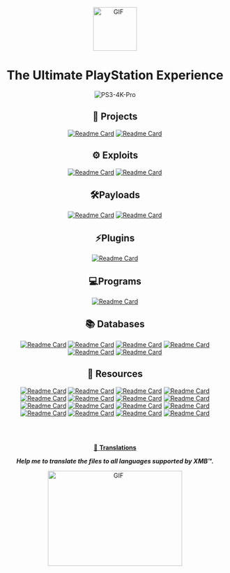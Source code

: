 <div align="center">
     
<img align="center" alt="GIF" src="https://user-images.githubusercontent.com/74815634/148012603-74dc6d2a-ca29-481e-a6f2-a276ebad2c11.gif?raw=true" width="100" />
    
# **The Ultimate PlayStation Experience**
 ![PS3-4K-Pro](https://user-images.githubusercontent.com/74815634/139526944-8dc6bf4a-c28e-4cfd-a1e0-563b2afaa29a.gif)

## 🧰 Projects
[![Readme Card](https://github-readme-stats.vercel.app/api/pin/?username=PS3-4K-Pro&repo=PS3-4K-Pro&theme=github_light&show_icons=true)](https://github.com/PS3-4K-Pro/PS3-4K-Pro)
[![Readme Card](https://github-readme-stats.vercel.app/api/pin/?username=PS3-4K-Pro&repo=PlayStation-TV&theme=github_light&show_icons=true)](https://github.com/PS3-4K-Pro/PlayStation-TV)
    
## ⚙️ Exploits
[![Readme Card](https://github-readme-stats.vercel.app/api/pin/?username=PS3-4K-Pro&repo=HEN&theme=github_light&show_icons=true)](https://github.com/PS3-4K-Pro/HEN)
[![Readme Card](https://github-readme-stats.vercel.app/api/pin/?username=PS3-4K-Pro&repo=Hosts&theme=github_light&show_icons=true)](https://github.com/PS3-4K-Pro/Hosts)

## 🛠️Payloads
[![Readme Card](https://github-readme-stats.vercel.app/api/pin/?username=PS3-4K-Pro&repo=Cobra&theme=github_light&show_icons=true)](https://github.com/PS3-4K-Pro/Cobra)
[![Readme Card](https://github-readme-stats.vercel.app/api/pin/?username=PS3-4K-Pro&repo=Mamba&theme=github_light&show_icons=true)](https://github.com/PS3-4K-Pro/Mamba)

## ⚡Plugins
[![Readme Card](https://github-readme-stats.vercel.app/api/pin/?username=PS3-4K-Pro&repo=XMB-Plugin&theme=github_light&show_icons=true)](https://github.com/PS3-4K-Pro/XMB-Plugin)

## 💻Programs
[![Readme Card](https://github-readme-stats.vercel.app/api/pin/?username=PS3-4K-Pro&repo=Remote-Play&theme=github_light&show_icons=true)](https://github.com/PS3-4K-Pro/Remote-Play)

## 📚 Databases
[![Readme Card](https://github-readme-stats.vercel.app/api/pin/?username=PS3-4K-Pro&repo=Firmware-Updates&theme=github_light&show_icons=true)](https://github.com/PS3-4K-Pro/Firmware-Updates)
[![Readme Card](https://github-readme-stats.vercel.app/api/pin/?username=PS3-4K-Pro&repo=Game-Cheats&theme=github_light&show_icons=true)](https://github.com/PS3-4K-Pro/Game-Cheats)
[![Readme Card](https://github-readme-stats.vercel.app/api/pin/?username=PS3-4K-Pro&repo=Performance-Patches&theme=github_light&show_icons=true)](https://github.com/PS3-4K-Pro/Performance-Patches)
[![Readme Card](https://github-readme-stats.vercel.app/api/pin/?username=PS3-4K-Pro&repo=Game-News&theme=github_light&show_icons=true)](https://github.com/PS3-4K-Pro/Game-News)
[![Readme Card](https://github-readme-stats.vercel.app/api/pin/?username=PS3-4K-Pro&repo=Game-Updates&theme=github_light&show_icons=true)](https://github.com/PS3-4K-Pro/DB-Game-Updates)
[![Readme Card](https://github-readme-stats.vercel.app/api/pin/?username=PS3-4K-Pro&repo=Recently-Played-Games&theme=github_light&show_icons=true)](https://github.com/PS3-4K-Pro/Recently-Played-Games)

## 📁 Resources
[![Readme Card](https://github-readme-stats.vercel.app/api/pin/?username=PS3-4K-Pro&repo=Avatars&theme=github_light&show_icons=true)](https://github.com/PS3-4K-Pro/Avatars)
[![Readme Card](https://github-readme-stats.vercel.app/api/pin/?username=PS3-4K-Pro&repo=Billboards&theme=github_light&show_icons=true)](https://github.com/PS3-4K-Pro/Billboards)
[![Readme Card](https://github-readme-stats.vercel.app/api/pin/?username=PS3-4K-Pro&repo=Channels&theme=github_light&show_icons=true)](https://github.com/PS3-4K-Pro/Channels)
[![Readme Card](https://github-readme-stats.vercel.app/api/pin/?username=PS3-4K-Pro&repo=Firmwares&theme=github_light&show_icons=true)](https://github.com/PS3-4K-Pro/Firmwares)
[![Readme Card](https://github-readme-stats.vercel.app/api/pin/?username=PS3-4K-Pro&repo=Flash&theme=github_light&show_icons=true)](https://github.com/PS3-4K-Pro/Flash)
[![Readme Card](https://github-readme-stats.vercel.app/api/pin/?username=PS3-4K-Pro&repo=Guides&theme=github_light&show_icons=true)](https://github.com/PS3-4K-Pro/Guides)
[![Readme Card](https://github-readme-stats.vercel.app/api/pin/?username=PS3-4K-Pro&repo=Magazines&theme=github_light&show_icons=true)](https://github.com/PS3-4K-Pro/Magazines)
[![Readme Card](https://github-readme-stats.vercel.app/api/pin/?username=PS3-4K-Pro&repo=Packages&theme=github_light&show_icons=true)](https://github.com/PS3-4K-Pro/Packages)
[![Readme Card](https://github-readme-stats.vercel.app/api/pin/?username=PS3-4K-Pro&repo=Pages&theme=github_light&show_icons=true)](https://github.com/PS3-4K-Pro/Pages)
[![Readme Card](https://github-readme-stats.vercel.app/api/pin/?username=PS3-4K-Pro&repo=PSX-Place&theme=github_light&show_icons=true)](https://github.com/PS3-4K-Pro/PSX-Place)
[![Readme Card](https://github-readme-stats.vercel.app/api/pin/?username=PS3-4K-Pro&repo=ScreenSavers&theme=github_light&show_icons=true)](https://github.com/PS3-4K-Pro/ScreenSavers)
[![Readme Card](https://github-readme-stats.vercel.app/api/pin/?username=PS3-4K-Pro&repo=Servers&theme=github_light&show_icons=true)](https://github.com/PS3-4K-Pro/Servers)
[![Readme Card](https://github-readme-stats.vercel.app/api/pin/?username=PS3-4K-Pro&repo=Themes&theme=github_light&show_icons=true)](https://github.com/PS3-4K-Pro/Themes)
[![Readme Card](https://github-readme-stats.vercel.app/api/pin/?username=PS3-4K-Pro&repo=Wallpapers&theme=github_light&show_icons=true)](https://github.com/PS3-4K-Pro/Wallpapers)
[![Readme Card](https://github-readme-stats.vercel.app/api/pin/?username=PS3-4K-Pro&repo=Whats-New&theme=github_light&show_icons=true)](https://github.com/PS3-4K-Pro/Whats-New)
[![Readme Card](https://github-readme-stats.vercel.app/api/pin/?username=PS3-4K-Pro&repo=Xil&theme=github_light&show_icons=true)](https://github.com/PS3-4K-Pro/Xil)

</br>
</br>

<a href="https://github.com/PS3-4K-Pro/Translations" target="_blank">🔖 **Translations**</a>

***Help me to translate the files to all languages supported by XMB™.***

<img align="center" alt="GIF" src="https://luanteles.github.io/PS3-4K-Pro/media/img/coding.gif" width="308" height="218" />

</br>
